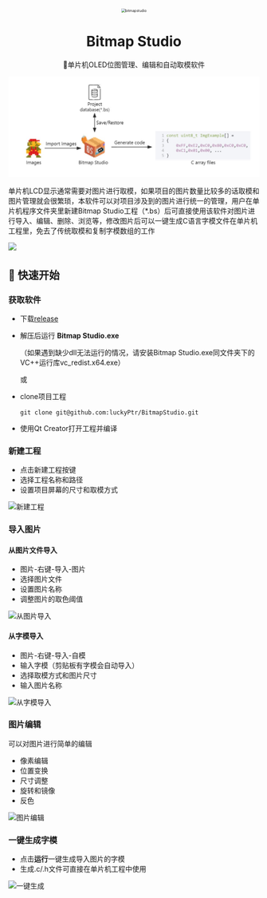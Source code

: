 <div align=center>
  <img src="Docs/Images/bitmapstudio.png" alt="bitmapstudio" style="zoom:50%;" />
</div>
<h1 align="center">
  Bitmap Studio
</h1>
<p align="center">
  🚩单片机OLED位图管理、编辑和自动取模软件
</p>




<img src="README/architecture_en.jpg" alt="architecture_en" style="zoom:67%;" />

​	单片机LCD显示通常需要对图片进行取模，如果项目的图片数量比较多的话取模和图片管理就会很繁琐，本软件可以对项目涉及到的图片进行统一的管理，用户在单片机程序文件夹里新建Bitmap Studio工程（*.bs）后可直接使用该软件对图片进行导入、编辑、删除、浏览等，修改图片后可以一键生成C语言字模文件在单片机工程里，免去了传统取模和复制字模数组的工作



![](Docs\Images\image-20240127000727936.png)

## 🚀 快速开始

### 获取软件

- 下载[release](https://github.com/luckyPtr/BitmapStudio/releases)

- 解压后运行 **Bitmap Studio.exe**

  （如果遇到缺少dll无法运行的情况，请安装Bitmap Studio.exe同文件夹下的VC++运行库vc_redist.x64.exe）

  或

- clone项目工程

  ```git
  git clone git@github.com:luckyPtr/BitmapStudio.git
  ```

- 使用Qt Creator打开工程并编译

### 新建工程

- 点击新建工程按键
- 选择工程名称和路径
- 设置项目屏幕的尺寸和取模方式

![新建工程](Docs/Images/new_project.gif)

### 导入图片

#### 从图片文件导入

- 图片-右键-导入-图片
- 选择图片文件
- 设置图片名称
- 调整图片的取色阈值

![从图片导入](Docs/Images/import_from_images.gif)

#### 从字模导入

- 图片-右键-导入-自模
- 输入字模（剪贴板有字模会自动导入）
- 选择取模方式和图片尺寸
- 输入图片名称

![从字模导入](Docs/Images/import_from_code.gif)

### 图片编辑

可以对图片进行简单的编辑

- 像素编辑
- 位置变换
- 尺寸调整
- 旋转和镜像
- 反色

![图片编辑](Docs/Images/edit.gif)

### 一键生成字模

- 点击**运行**一键生成导入图片的字模
- 生成.c/.h文件可直接在单片机工程中使用


![一键生成](Docs/Images/generate.gif)

